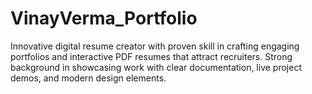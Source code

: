 # VinayVerma_Portfolio
Innovative digital resume creator with proven skill in crafting engaging portfolios and interactive PDF resumes that attract recruiters. Strong background in showcasing work with clear documentation, live project demos, and modern design elements.

